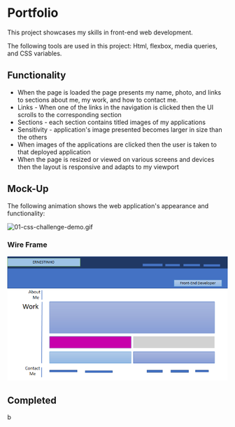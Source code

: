 # Portfolio

This project showcases my skills in front-end web development.

The following tools are used in this project: Html, flexbox, media queries, and CSS variables.

## Functionality

- When the page is loaded the page presents my name, photo, and links to sections about me, my work, and how to contact me.
- Links - When one of the links in the navigation is clicked then the UI scrolls to the corresponding section
- Sections - each section contains titled images of my applications
- Sensitivity - application's image presented becomes larger in size than the others
- When images of the applications are clicked then the user is taken to that deployed application
- When the page is resized or viewed on various screens and devices then the layout is responsive and adapts to my viewport

## Mock-Up

The following animation shows the web application's appearance and functionality:

![01-css-challenge-demo.gif](images\01-css-challenge-demo.gif)

### Wire Frame

![1676431815558](image/README/1676431815558.png)

## Completed

b
